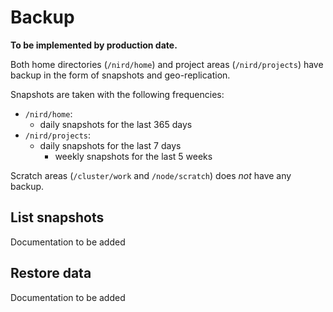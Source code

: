 # Backup

**To be implemented by production date.**

Both home directories (`/nird/home`) and project areas (`/nird/projects`) have
backup in the form of snapshots and geo-replication.

Snapshots are taken with the following frequencies:
* `/nird/home`: 
  - daily snapshots for the last 365 days
* `/nird/projects`:
  - daily snapshots for the last 7 days
	- weekly snapshots for the last 5 weeks

Scratch areas (`/cluster/work` and `/node/scratch`) does *not* have any backup.

## List snapshots

Documentation to be added

## Restore data

Documentation to be added

